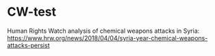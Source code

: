 # CW-test
Human Rights Watch analysis of chemical weapons attacks in Syria: https://www.hrw.org/news/2018/04/04/syria-year-chemical-weapons-attacks-persist
